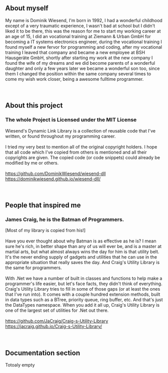 ## About myself
My name is Dominik Wiesend, I'm born in 1992, I had a wonderful childhood except of a very traumatic experience, I wasn't bad at school but I didn't liked it to be there, this was the reason for me to start my working career at an age of 15, I did an vocational training at Ziemann & Urban GmbH for becoming a IT systems electronics engineer, during the vocational training I found myself a new fervor for programming and coding, after my vocational training I leaved that company and became a new employee at BSH Hausgeräte GmbH, shortly after starting my work at the new company I found the wife of my dreams and we did become parents of a wonderful daughter and only a few years later we became a wonderful son too, since them I changed the position within the same company several times to come my wish work closer, being a awesome fulltime programmer.
<br />
<br />
<br />
## About this project
### The whole Project is Licensed under the MIT License
Wiesend's Dynamic Link Library is a collection of reusable code that I've written, or found throughout my programming career. 
<br />
<br />I tried my very best to mention all of the original copyright holders. I hope that all code which I've copied from others is mentioned and all their copyrights are given. The copied code (or code snippets) could already be modified by me or others.
<br />
<br /><a href="https://github.com/DominikWiesend/wiesend-dll">https://github.com/DominikWiesend/wiesend-dll</a>
<br /><a href="https://dominikwiesend.github.io/wiesend-dll/">https://dominikwiesend.github.io/wiesend-dll/</a>
<br />
<br />
<br />
## People that inspired me
### James Craig, he is the Batman of Programmers. 
[Most of my library is copied from his!]
<br />
<br />Have you ever thought about why Batman is as effective as he is? I mean sure he's rich, in better shape than any of us will ever be, and is a master at martial arts, but what almost always wins the day for him is that utility belt. It's the never ending supply of gadgets and utilities that he can use in the appropriate situation that really saves the day. And Craig's Utility Library is the same for programmers.
<br />
<br />With .Net we have a number of built in classes and functions to help make a programmer's life easier, but let's face facts, they didn't think of everything. Craig's Utility Library tries to fill in some of those gaps (or at least the ones that I've run into). It comes with a couple hundred extension methods, built in data types such as a BTree, priority queue, ring buffer, etc. And that's just the DataTypes namespace. When you add it all up, Craig's Utility Library is one of the largest set of utilities for .Net out there.
<br />
<br /><a href="https://github.com/JaCraig/Craig-s-Utility-Library">https://github.com/JaCraig/Craig-s-Utility-Library</a>
<br /><a href="https://jacraig.github.io/Craig-s-Utility-Library/">https://jacraig.github.io/Craig-s-Utility-Library/</a>
<br />
<br />
<br />
## Documentation section
Totoaly empty